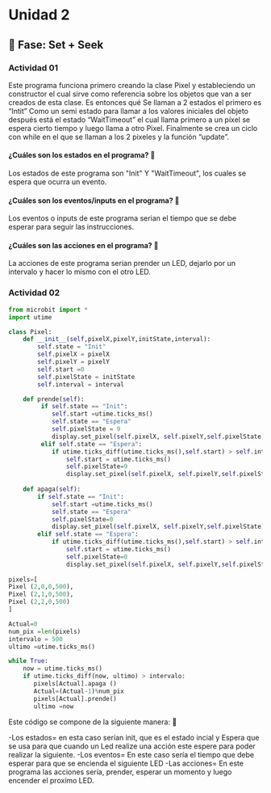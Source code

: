 # Unidad 2

## 🔎 Fase: Set + Seek

### Actividad 01

Este programa funciona primero creando la clase Pixel y estableciendo un constructor el cual sirve como referencia sobre los objetos que van a ser creados de esta clase. Es entonces qué Se llaman a 2 estados el primero es “Intit” Como un semi estado para llamar a los valores iniciales del objeto después está el estado “WaitTimeout” el cual llama primero a un píxel se espera cierto tiempo y luego llama a otro Pixel. Finalmente se crea un ciclo con while en el que se llaman a los 2 pixeles y la función “update”.

#### ¿Cuáles son los estados en el programa? 🦋

Los estados de este programa son "Init" Y "WaitTimeout", los cuales se espera que ocurra un evento.

#### ¿Cuáles son los eventos/inputs en el programa? 🐻

Los eventos o inputs de este programa serian el tiempo que se debe esperar para seguir las instrucciones.

#### ¿Cuáles son las acciones en el programa? 🐬

La acciones de este programa serian prender un LED, dejarlo por un intervalo y hacer lo mismo con el otro LED.

### Actividad 02

``` python
from microbit import *
import utime

class Pixel:
    def __init__(self,pixelX,pixelY,initState,interval):
        self.state = "Init"
        self.pixelX = pixelX
        self.pixelY = pixelY
        self.start =0
        self.pixelState = initState
        self.interval = interval

    def prende(self):
         if self.state == "Init":
            self.start =utime.ticks_ms()
            self.state == "Espera"
            self.pixelState = 9
            display.set_pixel(self.pixelX, self.pixelY,self.pixelState)
         elif self.state == "Espera":
            if utime.ticks_diff(utime.ticks_ms(),self.start) > self.interval:
                self.start = utime.ticks_ms()
                self.pixelState=9
                display.set_pixel(self.pixelX, self.pixelY,self.pixelState)
        
    def apaga(self): 
        if self.state == "Init":
            self.start =utime.ticks_ms()
            self.state == "Espera"
            self.pixelState=0
            display.set_pixel(self.pixelX, self.pixelY,self.pixelState)
        elif self.state == "Espera":
            if utime.ticks_diff(utime.ticks_ms(),self.start) > self.interval:
                self.start = utime.ticks_ms()
                self.pixelState=0
                display.set_pixel(self.pixelX, self.pixelY,self.pixelState)       
            
pixels=[
Pixel (2,0,0,500),
Pixel (2,1,0,500),
Pixel (2,2,0,500)
]

Actual=0
num_pix =len(pixels)
intervalo = 500
ultimo =utime.ticks_ms()

while True:
    now = utime.ticks_ms()
    if utime.ticks_diff(now, ultimo) > intervalo:
       pixels[Actual].apaga ()
       Actual=(Actual-1)%num_pix
       pixels[Actual].prende()
       ultimo =now
```

Este código se compone de la siguiente manera: 🐜

-Los estados= en esta caso serían init, que es el estado incial y Espera que se usa para que cuando un Led realize una acción este espere para poder realizar la siguiente.
-Los eventos= En este caso sería el tiempo que debe esperar para que se encienda el siguiente LED 
-Las acciones= En este programa las acciones sería, prender, esperar un momento y luego encender el proxímo LED.
